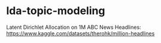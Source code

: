 # lda-topic-modeling
Latent Dirichlet Allocation on 1M ABC News Headlines: https://www.kaggle.com/datasets/therohk/million-headlines
